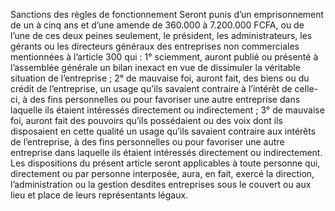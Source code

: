 Sanctions des règles de fonctionnement
Seront punis d’un emprisonnement de un à cinq ans et d’une amende de 360.000 à 7.200.000 FCFA, ou de l’une de ces deux peines seulement, le président, les administrateurs, les gérants ou les directeurs généraux des entreprises non commerciales mentionnées à l’article 300 qui :
1° sciemment, auront publié ou présenté à l’assemblée générale un bilan inexact en vue de dissimuler la véritable situation de l’entreprise ;
2° de mauvaise foi, auront fait, des biens ou du crédit de l’entreprise, un usage qu’ils savaient contraire à l’intérêt de celle-ci, à des fins personnelles ou pour favoriser une autre entreprise dans laquelle ils étaient intéressés directement ou indirectement ;
3° de mauvaise foi, auront fait des pouvoirs qu’ils possédaient ou des voix dont ils disposaient en cette qualité un usage qu’ils savaient contraire aux intérêts de l’entreprise, à des fins personnelles ou pour favoriser une autre entreprise dans laquelle ils étaient intéressés directement ou indirectement. Les dispositions du présent article seront applicables à toute personne qui, directement ou par personne interposée, aura, en fait, exercé la direction, l’administration ou la gestion desdites entreprises sous le couvert ou aux lieu et place de leurs représentants légaux.